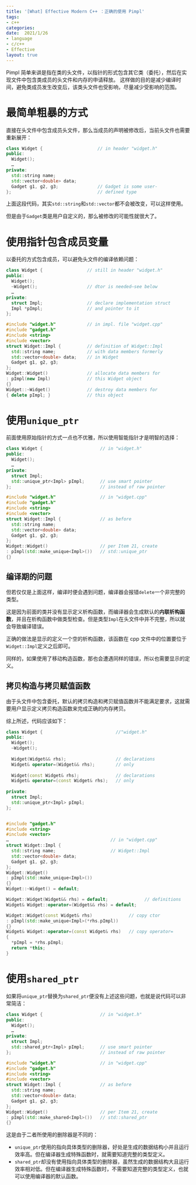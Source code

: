 ```yaml
---
title: '[What] Effective Modern C++ ：正确的使用 Pimpl'
tags: 
- c++
categories: 
date:  2021/1/26
- language
- c/c++
- Effective
layout: true
---
```

Pimpl 简单来讲是指在类的头文件，以指针的形式包含其它类（委托），然后在实现文件中包含类成员的头文件和内存的申请释放。
这样做的目的是减少编译时间，避免类成员发生改变后，该类头文件也受影响，尽量减少受影响的范围。
<!--more-->

# 最简单粗暴的方式

直接在头文件中包含成员头文件，那么当成员的声明被修改后，当前头文件也需要重新展开：

```cpp
class Widget {                     // in header "widget.h"
public:
  Widget();
  …
private:
  std::string name;
  std::vector<double> data;
  Gadget g1, g2, g3;               // Gadget is some user-
};                                 // defined type
```

上面这段代码，其实`std::string`和`std::vector`都不会被改变，可以这样使用。

但是由于`Gadget`类是用户自定义的，那么被修改的可能性就很大了。

# 使用指针包含成员变量

以委托的方式包含成员，可以避免头文件的编译依赖问题：

```cpp
class Widget {                 // still in header "widget.h"
public:
  Widget();
  ~Widget();                   // dtor is needed—see below
  …
private:
  struct Impl;                 // declare implementation struct
  Impl *pImpl;                 // and pointer to it
};

#include "widget.h"            // in impl. file "widget.cpp"
#include "gadget.h"
#include <string>
#include <vector>
struct Widget::Impl {          // definition of Widget::Impl
  std::string name;            // with data members formerly
  std::vector<double> data;    // in Widget
  Gadget g1, g2, g3;
};
Widget::Widget()               // allocate data members for
: pImpl(new Impl)              // this Widget object
{}
Widget::~Widget()              // destroy data members for
{ delete pImpl; }              // this object
```

# 使用`unique_ptr`

前面使用原始指针的方式一点也不优雅，所以使用智能指针才是明智的选择：

```cpp
class Widget {                      // in "widget.h"
public:
  Widget();
  …
private:
  struct Impl; 
  std::unique_ptr<Impl> pImpl;      // use smart pointer
};                                  // instead of raw pointer

#include "widget.h"                 // in "widget.cpp"
#include "gadget.h"
#include <string>
#include <vector>
struct Widget::Impl {               // as before
  std::string name;
  std::vector<double> data;
  Gadget g1, g2, g3;
};
Widget::Widget()                    // per Item 21, create
: pImpl(std::make_unique<Impl>())   // std::unique_ptr
{} 
```

## 编译期的问题

但若仅仅是上面这样，编译时便会遇到问题，编译器会报错`delete`一个非完整的类型。

这是因为前面的类并没有显示定义析构函数，而编译器会生成默认的**内联析构函数**，并且在析构函数中做类型检查。但是类型`Impl`在头文件中并不完整，所以就会导致编译错误。

正确的做法是显示的定义一个空的析构函数，该函数在 cpp 文件中的位置要位于`Widget::Impl`定义之后即可。

同样的，如果使用了移动构造函数，那也会遭遇同样的错误，所以也需要显示的定义。

## 拷贝构造与拷贝赋值函数

由于头文件中包含委托，默认的拷贝构造和拷贝赋值函数并不能满足要求，这就需要用户显示定义拷贝构造函数来完成正确的内存拷贝。

综上所述，代码应该如下：

```cpp
class Widget {                            //"widget.h"
public:
  Widget();
  ~Widget();
    
  Widget(Widget&& rhs);                   // declarations
  Widget& operator=(Widget&& rhs);        // only
    
  Widget(const Widget& rhs);              // declarations
  Widget& operator=(const Widget& rhs);   // only
    
private:                                  
  struct Impl;
  std::unique_ptr<Impl> pImpl;
};


#include "gadget.h"
#include <string>
#include <vector>
…                                    	// in "widget.cpp"
struct Widget::Impl {     
  std::string name;                  	// Widget::Impl
  std::vector<double> data;
  Gadget g1, g2, g3;
};
Widget::Widget()                     
: pImpl(std::make_unique<Impl>())
{}
Widget::~Widget() = default;

Widget::Widget(Widget&& rhs) = default;              // definitions
Widget& Widget::operator=(Widget&& rhs) = default;   

Widget::Widget(const Widget& rhs)              // copy ctor
: pImpl(std::make_unique<Impl>(*rhs.pImpl))
{}
Widget& Widget::operator=(const Widget& rhs)   // copy operator=
{
  *pImpl = *rhs.pImpl;
  return *this;
}
```

# 使用`shared_ptr`

如果将`unique_ptr`替换为`shared_ptr`便没有上述这些问题，也就是说代码可以非常简洁：

```cpp
class Widget {                      // in "widget.h"
public:
  Widget();
  …
private:
  struct Impl; 
  std::shared_ptr<Impl> pImpl;      // use smart pointer
};                                  // instead of raw pointer

#include "widget.h"                 // in "widget.cpp"
#include "gadget.h"
#include <string>
#include <vector>
struct Widget::Impl {               // as before
  std::string name;
  std::vector<double> data;
  Gadget g1, g2, g3;
};
Widget::Widget()                    // per Item 21, create
: pImpl(std::make_shared<Impl>())   // std::shared_ptr
{} 
```

这是由于二者所使用的删除器是不同的：

- `unique_ptr`使用的指向具体类型的删除器，好处是生成的数据结构小并且运行效率高。但在编译器生成特殊函数时，就需要知道完整的类型定义。
- `shared_ptr`却没有使用指向具体类型的删除器，虽然生成的数据结构大且运行效率相对低。但在编译器生成特殊函数时，不需要知道完整的类型定义，也就可以使用编译器的默认函数。

